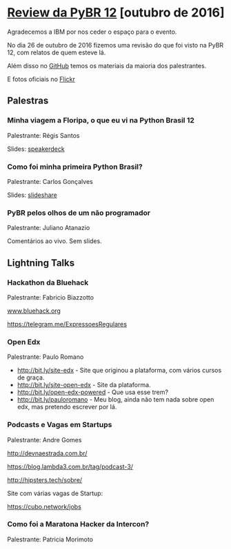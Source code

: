 # [Review da PyBR 12][0] [outubro de 2016]

Agradecemos a IBM por nos ceder o espaço para o evento.

No dia 26 de outubro de 2016 fizemos uma revisão do que foi visto na PyBR 12, com relatos de quem esteve lá.

Além disso no [GitHub](https://github.com/pythonbrasil/Palestras) temos os materiais da maioria dos palestrantes.

E fotos oficiais no [Flickr](https://www.flickr.com/photos/pythonbrasil/)

## Palestras

### Minha viagem a Floripa, o que eu vi na Python Brasil 12

Palestrante: Régis Santos

Slides: [speakerdeck][1]

### Como foi minha primeira Python Brasil?

Palestrante: Carlos Gonçalves

Slides: [slideshare][2]

### PyBR pelos olhos de um não programador

Palestrante: Juliano Atanazio

Comentários ao vivo. Sem slides.

## Lightning Talks

### Hackathon da Bluehack

Palestrante: Fabricio Biazzotto

www.bluehack.org

https://telegram.me/ExpressoesRegulares

### Open Edx

Palestrante: Paulo Romano

* http://bit.ly/site-edx - Site que originou a plataforma, com vários cursos de graça.
* http://bit.ly/site-open-edx - Site da plataforma.
* http://bit.ly/open-edx-powered - Que usa esse trem?
* http://bit.ly/pauloromano - Meu blog, ainda não tem nada sobre open edx, mas pretendo escrever por lá.

### Podcasts e Vagas em Startups

Palestrante: Andre Gomes

http://devnaestrada.com.br/

https://blog.lambda3.com.br/tag/podcast-3/

http://hipsters.tech/sobre/

Site com várias vagas de Startup:

https://cubo.network/jobs

### Como foi a Maratona Hacker da Intercon?

Palestrante: Patricia Morimoto

[0]: http://www.meetup.com/pt-BR/Grupy-SP/events/235062936/
[1]: https://speakerdeck.com/rg3915/minha-viagem-a-floripa-o-que-eu-vi-na-python-brasil-12
[2]: http://www.slideshare.net/CarlosHenriquePereir13/pybr-12
